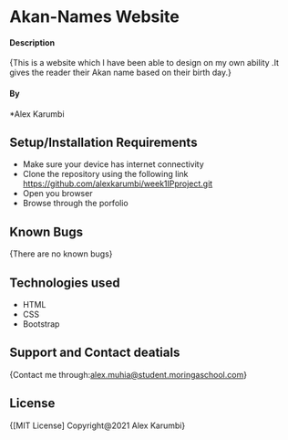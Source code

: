# Akan-Names Website
#### Description
{This is a website which I have been able to design on my own ability .It gives the reader their Akan name based on their birth day.}
#### By 
*Alex Karumbi
## Setup/Installation Requirements
* Make sure your device has internet connectivity 
* Clone the repository using the following link https://github.com/alexkarumbi/week1IPproject.git
* Open you browser 
* Browse through the porfolio
## Known Bugs
{There are no known bugs}
## Technologies used
* HTML
* CSS
* Bootstrap
## Support and Contact deatials
{Contact me through:alex.muhia@student.moringaschool.com}
## License
{[MIT License]
Copyright@2021
Alex Karumbi}